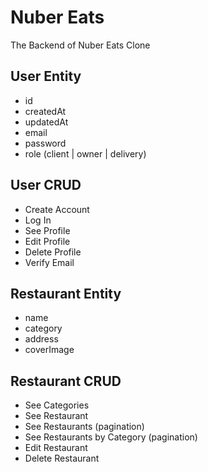 # Nuber Eats

The Backend of Nuber Eats Clone

## User Entity

- id
- createdAt
- updatedAt
- email
- password
- role (client | owner | delivery)

## User CRUD

- Create Account
- Log In
- See Profile
- Edit Profile
- Delete Profile
- Verify Email

## Restaurant Entity

- name
- category
- address
- coverImage

## Restaurant CRUD

- See Categories
- See Restaurant
- See Restaurants (pagination)
- See Restaurants by Category (pagination)
- Edit Restaurant
- Delete Restaurant
